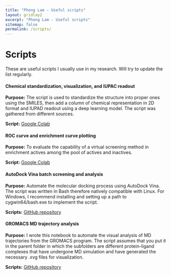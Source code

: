 ```yaml
---
title: "Phong Lam - Useful scripts"
layout: gridlay2
excerpt: "Phong Lam - Useful scripts"
sitemap: false
permalink: /scripts/
---
```


# Scripts

These are useful scripts I usually use in my research. Will try to update the list regularly.

<div class="row">
<div class="well"> 
  
#### Chemical standardization, visualization, and IUPAC readout
  
  **Purpose:** The script is used to standardize the structure into proper ones using the SMILES, then add a column of chemical representation in 2D format and IUPAD readout using a deep learning model. The script was gathered from different sources.
  
  **Script:** <a href="https://colab.research.google.com/github/phonglam3103/Cheminformatics/blob/main/Multiple_ROC_AUC_generalized.ipynb"> Google Colab</a>
</div>
</div>

<div class="row">
<div class="well"> 
  
#### ROC curve and enrichment curve plotting
  
  **Purpose:** To evaluate the capability of a virtual screening method in enrichment actives among the pool of actives and inactives.
  
  **Script:** <a href="https://colab.research.google.com/github/phonglam3103/Cheminformatics/blob/main/Multiple_ROC_AUC_generalized.ipynb"> Google Colab</a>
</div>
</div>

<div class="row">
<div class="well"> 
  
#### AutoDock Vina batch screening and analysis
  
  **Purpose:** Automate the molecular docking process using AutoDock Vina. The script was written in Bash therefore natively compatible with Linux. For Windows, I recommend installing and setting up a path to cygwin64/bash.exe to implement the script. 
  
  **Scripts:** <a href="https://github.com/phonglam3103/Cheminformatics/tree/main/Molecular%20docking%20scripts"> GitHub repository</a>
 
</div>
</div>

<div class="row">
<div class="well"> 
  
#### GROMACS MD trajectory analysis
  
  **Purpose:** I wrote this notebook to automate the visual analysis of MD trajectories from the GROMACS program. The script assumes that you put it in the parent folder in which the subfolders are different protein-ligand complexes that have undergone MD simulation and have generated the necessary .xvg files for visualization.
  
  **Scripts:** <a href="https://github.com/phonglam3103/Cheminformatics/blob/main/Visuallization%20notebooks/plot.ipynb"> GitHub repository</a>
 
</div>
</div>

